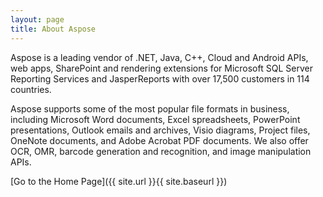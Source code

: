 ```yaml
---
layout: page
title: About Aspose
---
```


Aspose is a leading vendor of .NET, Java, C++, Cloud and Android APIs, web apps, SharePoint and rendering extensions for Microsoft SQL Server Reporting Services and JasperReports with over 17,500 customers in 114 countries.

Aspose supports some of the most popular file formats in business, including Microsoft Word documents, Excel spreadsheets, PowerPoint presentations, Outlook emails and archives, Visio diagrams, Project files, OneNote documents, and Adobe Acrobat PDF documents. We also offer OCR, OMR, barcode generation and recognition, and image manipulation APIs.

[Go to the Home Page]({{ site.url }}{{ site.baseurl }})
